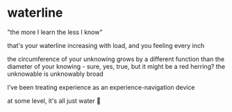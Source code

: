 # waterline

"the more I learn the less I know"

that's your waterline increasing with load, and you feeling every inch

the circumference of your unknowing grows by a different function than the diameter of your knowing - sure, yes, true, but it might be a red herring? the unknowable is unknowably broad

I’ve been treating experience as an experience-navigation device

at some level, it's all just water 🎏
